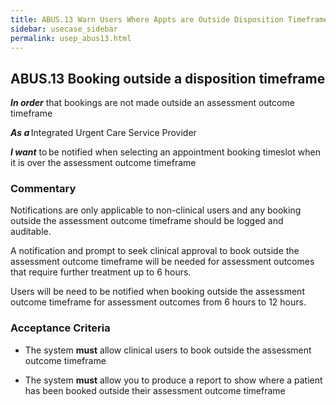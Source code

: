 ```yaml
---
title: ABUS.13 Warn Users Where Appts are Outside Disposition Timeframe 
sidebar: usecase_sidebar
permalink: usep_abus13.html
---
```


## ABUS.13 Booking outside a disposition timeframe

**_In order_** that bookings are not made outside an assessment outcome timeframe 

**_As a_** Integrated Urgent Care Service Provider

**_I want_** to be notified when selecting an appointment booking timeslot when it is over the assessment outcome timeframe 

### Commentary

Notifications are only applicable to non-clinical users and any booking outside the assessment outcome timeframe should be logged and auditable. 

A notification and prompt to seek clinical approval to book outside the assessment outcome timeframe will be needed for assessment outcomes that require further treatment up to 6 hours. 

Users will be need to be notified when booking outside the assessment outcome timeframe for assessment outcomes from 6 hours to 12 hours. 

### Acceptance Criteria

*	The system **must** allow clinical users to book outside the assessment outcome timeframe 

*	The system **must** allow you to produce a report to show where a patient has been booked outside their assessment outcome timeframe
